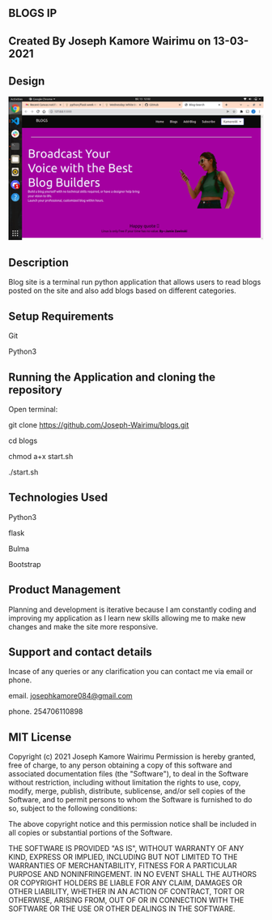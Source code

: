 

## BLOGS IP

## Created By Joseph Kamore Wairimu on 13-03-2021
## Design

![app](app/static/photos/app.png)


## Description
 Blog site is a terminal run python application that allows users to read blogs posted on the site and also add blogs based on different categories.

## Setup Requirements
Git

Python3

## Running the Application and cloning the repository
Open terminal:

git clone https://github.com/Joseph-Wairimu/blogs.git

cd blogs


chmod a+x start.sh

./start.sh


## Technologies Used
Python3

flask

Bulma

Bootstrap

## Product Management
Planning and development is iterative because I am constantly coding and improving my application as I learn new skills allowing me to make new changes and make the site more responsive.





## Support and contact details
Incase of any queries or any clarification you can contact me via email or phone.

email. josephkamore084@gmail.com

phone. 254706110898

## MIT License
Copyright (c) 2021 Joseph Kamore Wairimu
Permission is hereby granted, free of charge, to any person obtaining a copy of this software and associated documentation files (the "Software"), to deal in the Software without restriction, including without limitation the rights to use, copy, modify, merge, publish, distribute, sublicense, and/or sell copies of the Software, and to permit persons to whom the Software is furnished to do so, subject to the following conditions:

The above copyright notice and this permission notice shall be included in all copies or substantial portions of the Software.

THE SOFTWARE IS PROVIDED "AS IS", WITHOUT WARRANTY OF ANY KIND, EXPRESS OR IMPLIED, INCLUDING BUT NOT LIMITED TO THE WARRANTIES OF MERCHANTABILITY, FITNESS FOR A PARTICULAR PURPOSE AND NONINFRINGEMENT. IN NO EVENT SHALL THE AUTHORS OR COPYRIGHT HOLDERS BE LIABLE FOR ANY CLAIM, DAMAGES OR OTHER LIABILITY, WHETHER IN AN ACTION OF CONTRACT, TORT OR OTHERWISE, ARISING FROM, OUT OF OR IN CONNECTION WITH THE SOFTWARE OR THE USE OR OTHER DEALINGS IN THE SOFTWARE.